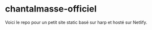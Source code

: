 # chantalmasse-officiel
Voici le repo pour un petit site static basé sur harp et hosté sur Netlify. 
